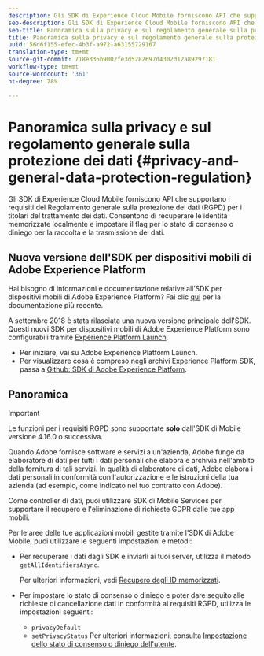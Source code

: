 ```yaml
---
description: Gli SDK di Experience Cloud Mobile forniscono API che supportano i requisiti del Regolamento generale sulla protezione dei dati (GDPR) per i titolari del trattamento dei dati. Consentono di recuperare le identità memorizzate localmente e impostare il flag per lo stato di consenso o diniego per la raccolta e la trasmissione dei dati.
seo-description: Gli SDK di Experience Cloud Mobile forniscono API che supportano i requisiti del Regolamento generale sulla protezione dei dati (GDPR) per i titolari del trattamento dei dati. Consentono di recuperare le identità memorizzate localmente e impostare il flag per lo stato di consenso o diniego per la raccolta e la trasmissione dei dati.
seo-title: Panoramica sulla privacy e sul regolamento generale sulla protezione dei dati
title: Panoramica sulla privacy e sul regolamento generale sulla protezione dei dati
uuid: 56d6f155-efec-4b3f-a972-a63155729167
translation-type: tm+mt
source-git-commit: 718e336b9002fe3d5282697d4302d12a89297181
workflow-type: tm+mt
source-wordcount: '361'
ht-degree: 78%

---
```



# Panoramica sulla privacy e sul regolamento generale sulla protezione dei dati {#privacy-and-general-data-protection-regulation}

Gli SDK di Experience Cloud Mobile forniscono API che supportano i requisiti del Regolamento generale sulla protezione dei dati (RGPD) per i titolari del trattamento dei dati. Consentono di recuperare le identità memorizzate localmente e impostare il flag per lo stato di consenso o diniego per la raccolta e la trasmissione dei dati.

## Nuova versione dell&#39;SDK per dispositivi mobili di Adobe Experience Platform

Hai bisogno di informazioni e documentazione relative all’SDK per dispositivi mobili di Adobe Experience Platform? Fai clic [qui](https://aep-sdks.gitbook.io/docs/) per la documentazione più recente.

A settembre 2018 è stata rilasciata una nuova versione principale dell&#39;SDK. Questi nuovi SDK per dispositivi mobili di Adobe Experience Platform sono configurabili tramite [Experience Platform Launch](https://www.adobe.com/it/experience-platform/launch.html).

* Per iniziare, vai su Adobe Experience Platform Launch.
* Per visualizzare cosa è compreso negli archivi Experience Platform SDK, passa a [Github: SDK di Adobe Experience Platform](https://github.com/Adobe-Marketing-Cloud/acp-sdks).

## Panoramica

>[!IMPORTANT]
>
>Le funzioni per i requisiti RGPD sono supportate **solo** dall&#39;SDK di Mobile versione 4.16.0 o successiva.

Quando  Adobe fornisce software e servizi a un&#39;azienda,  Adobe funge da elaboratore di dati per tutti i dati personali che elabora e archivia nell&#39;ambito della fornitura di tali servizi. In qualità di elaboratore di dati,  Adobe elabora i dati personali in conformità con l&#39;autorizzazione e le istruzioni della tua azienda (ad esempio, come indicato nel tuo contratto con  Adobe).

Come controller di dati, puoi utilizzare  SDK di Mobile Services per supportare il recupero e l&#39;eliminazione di richieste GDPR dalle tue app mobili.

Per le aree delle tue applicazioni mobili gestite tramite l&#39;SDK di Adobe Mobile, puoi utilizzare le seguenti impostazioni e metodi:

* Per recuperare i dati dagli SDK e inviarli ai tuoi server, utilizza il metodo `getAllIdentifiersAsync`.

   Per ulteriori informazioni, vedi [Recupero degli ID memorizzati](/help/android/c-mob-privacy-gdpr-android/c-mob-gdpr-ret-stored-ids-android.md).

* Per impostare lo stato di consenso o diniego e poter dare seguito alle richieste di cancellazione dati in conformità ai requisiti RGPD, utilizza le impostazioni seguenti:

   * `privacyDefault`
   * `setPrivacyStatus`
   Per ulteriori informazioni, consulta [Impostazione dello stato di consenso o diniego dell&#39;utente](/help/android/c-mob-privacy-gdpr-android/privacy.md).